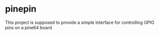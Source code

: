 # pinepin
This project is supposed to provide a simple interface for controlling GPIO pins on a pine64 board
